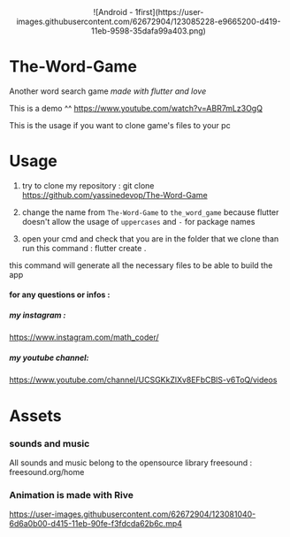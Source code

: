 
<center>
![Android - 1first](https://user-images.githubusercontent.com/62672904/123085228-e9665200-d419-11eb-9598-35dafa99a403.png)
</center>

# The-Word-Game
Another word search game *made with flutter and love*


This is a demo ^^
https://www.youtube.com/watch?v=ABR7mLz3OgQ



This is the usage if you want to clone game's files to your pc

# Usage

1. try to clone my repository :
  git clone https://github.com/yassinedevop/The-Word-Game

2. change the name from `The-Word-Game` to `the_word_game` because flutter doesn't allow the usage of `uppercases` and `-` for package names

3. open your cmd and check that you are in the folder that we clone than run this command :
  flutter create .
 
this command will generate all the necessary files to be able to build the app

#### for any questions or infos :
##### my instagram :
https://www.instagram.com/math_coder/
##### my youtube channel:
https://www.youtube.com/channel/UCSGKkZlXv8EFbCBlS-v6ToQ/videos

# Assets
### sounds and music
All sounds and music belong to the opensource library freesound :
freesound.org/home

### Animation is made with Rive
https://user-images.githubusercontent.com/62672904/123081040-6d6a0b00-d415-11eb-90fe-f3fdcda62b6c.mp4


